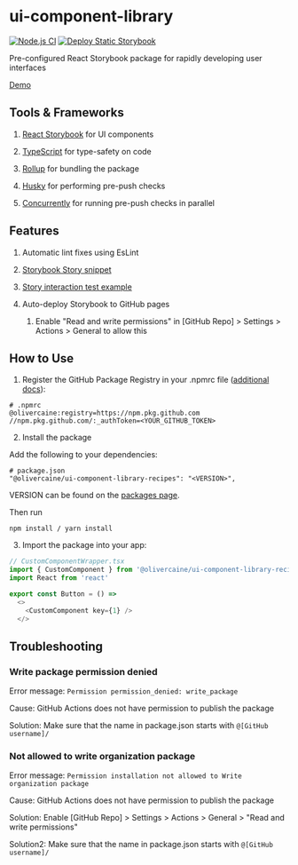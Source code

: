 # ui-component-library

[![Node.js CI](https://github.com/olivercaine/ui-component-library/actions/workflows/node.js.yml/badge.svg)](https://github.com/olivercaine/ui-component-library/actions/workflows/node.js.yml) [![Deploy Static Storybook](https://github.com/olivercaine/ui-component-library/actions/workflows/storybook.yml/badge.svg)](https://github.com/olivercaine/ui-component-library/actions/workflows/storybook.yml)

Pre-configured React Storybook package for rapidly developing user interfaces

[Demo](https://olivercaine.github.io/ui-component-library-recipes)

## Tools & Frameworks

1. [React Storybook](https://storybook.js.org/) for UI components

2. [TypeScript](https://www.typescriptlang.org/) for type-safety on code

3. [Rollup](https://rollupjs.org/) for bundling the package

4. [Husky](https://typicode.github.io/husky) for performing pre-push checks

5. [Concurrently](https://www.npmjs.com/package/concurrently) for running pre-push checks in parallel

## Features

1. Automatic lint fixes using EsLint

2. [Storybook Story snippet](.vscode/snippets.code-snippets)

3. [Story interaction test example](src/ui/basics/Button.stories.tsx)

4. Auto-deploy Storybook to GitHub pages
   
   1. Enable "Read and write permissions" in [GitHub Repo] > Settings > Actions > General to allow this

## How to Use

1. Register the GitHub Package Registry in your .npmrc file ([additional docs](https://docs.github.com/en/packages/working-with-a-github-packages-registry/working-with-the-npm-registry)):

```
# .npmrc
@olivercaine:registry=https://npm.pkg.github.com
//npm.pkg.github.com/:_authToken=<YOUR_GITHUB_TOKEN>
```

2. Install the package

Add the following to your dependencies:

```
# package.json
"@olivercaine/ui-component-library-recipes": "<VERSION>",
```

VERSION can be found on the [packages page](https://github.com/olivercaine/ui-component-library-recipes/pkgs/npm/ui-component-library-recipes).

Then run 

```
npm install / yarn install
```

3. Import the package into your app:

```typescript
// CustomComponentWrapper.tsx
import { CustomComponent } from '@olivercaine/ui-component-library-recipes'
import React from 'react'

export const Button = () =>
  <>
    <CustomComponent key={1} />
  </>
```

## Troubleshooting

### Write package permission denied

Error message: `Permission permission_denied: write_package`

Cause: GitHub Actions does not have permission to publish the package

Solution: Make sure that the name in package.json starts with `@[GitHub username]/`

### Not allowed to write organization package

Error message: `Permission installation not allowed to Write organization package`

Cause: GitHub Actions does not have permission to publish the package

Solution: Enable [GitHub Repo] > Settings > Actions > General > "Read and write permissions"

Solution2: Make sure that the name in package.json starts with `@[GitHub username]/`